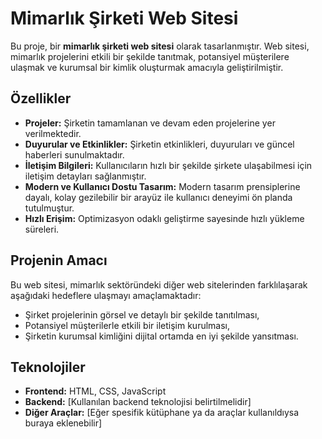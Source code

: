 # Mimarlık Şirketi Web Sitesi

Bu proje, bir **mimarlık şirketi web sitesi** olarak tasarlanmıştır. Web sitesi, mimarlık projelerini etkili bir şekilde tanıtmak, potansiyel müşterilere ulaşmak ve kurumsal bir kimlik oluşturmak amacıyla geliştirilmiştir.

## Özellikler

- **Projeler:** Şirketin tamamlanan ve devam eden projelerine yer verilmektedir.
- **Duyurular ve Etkinlikler:** Şirketin etkinlikleri, duyuruları ve güncel haberleri sunulmaktadır.
- **İletişim Bilgileri:** Kullanıcıların hızlı bir şekilde şirkete ulaşabilmesi için iletişim detayları sağlanmıştır.
- **Modern ve Kullanıcı Dostu Tasarım:** Modern tasarım prensiplerine dayalı, kolay gezilebilir bir arayüz ile kullanıcı deneyimi ön planda tutulmuştur.
- **Hızlı Erişim:** Optimizasyon odaklı geliştirme sayesinde hızlı yükleme süreleri.

## Projenin Amacı

Bu web sitesi, mimarlık sektöründeki diğer web sitelerinden farklılaşarak aşağıdaki hedeflere ulaşmayı amaçlamaktadır:
- Şirket projelerinin görsel ve detaylı bir şekilde tanıtılması,
- Potansiyel müşterilerle etkili bir iletişim kurulması,
- Şirketin kurumsal kimliğini dijital ortamda en iyi şekilde yansıtması.

## Teknolojiler

- **Frontend:** HTML, CSS, JavaScript
- **Backend:** [Kullanılan backend teknolojisi belirtilmelidir]
- **Diğer Araçlar:** [Eğer spesifik kütüphane ya da araçlar kullanıldıysa buraya eklenebilir]




